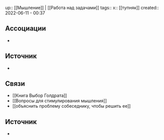 up:: [[Мышление]] | [[Работа над задачами]]
tags:: 
x:: [[тупняк]]
created:: 2022-06-11 - 00:37


## Ассоциации
- 
## Источник
- 
## Связи
- [[Книга Выбор Голдрата]]
- [[Вопросы для стимулирования мышления]]
- [[объяснить проблему собеседнику, чтобы решить ее]]
## Источник
- 